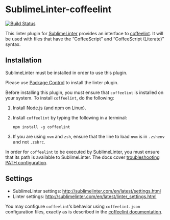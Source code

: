 SublimeLinter-coffeelint
=========================

[![Build Status](https://travis-ci.org/SublimeLinter/SublimeLinter-coffeelint.svg?branch=master)](https://travis-ci.org/SublimeLinter/SublimeLinter-coffeelint)

This linter plugin for [SublimeLinter](https://github.com/SublimeLinter/SublimeLinter) provides an interface to [coffeelint](http://www.coffeelint.org). It will be used with files that have the “CoffeeScript” and “CoffeeScript (Literate)” syntax.

## Installation

SublimeLinter must be installed in order to use this plugin. 

Please use [Package Control](https://packagecontrol.io) to install the linter plugin.

Before installing this plugin, you must ensure that `coffeelint` is installed on your system. To install `coffeelint`, do the following:

1. Install [Node.js](http://nodejs.org) (and [npm](https://github.com/joyent/node/wiki/Installing-Node.js-via-package-manager) on Linux).

1. Install `coffeelint` by typing the following in a terminal:
   ```
   npm install -g coffeelint
   ```

1. If you are using `nvm` and `zsh`, ensure that the line to load `nvm` is in `.zshenv` and not `.zshrc`.

In order for `coffeelint` to be executed by SublimeLinter, you must ensure that its path is available to SublimeLinter. The docs cover [troubleshooting PATH configuration](http://sublimelinter.com/en/latest/troubleshooting.html#finding-a-linter-executable).


## Settings

- SublimeLinter settings: http://sublimelinter.com/en/latest/settings.html
- Linter settings: http://sublimelinter.com/en/latest/linter_settings.html

You may configure `coffeelint`’s behavior using `coffeelint.json` configuration files, exactly as is described in the [coffeelint documentation](http://www.coffeelint.org/#usage).
